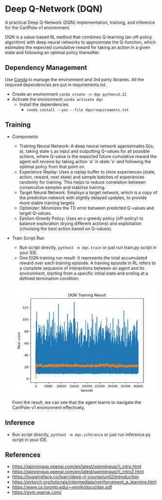 # Deep Q-Network (DQN)
A practical Deep Q-Network (DQN) implementation, training, and inference for the CartPole-v1 environment.

DQN is a value-based RL method that combines Q-learning (an off-policy algorithm) with deep neural networks to approximate the Q-function, which estimates the expected cumulative reward for taking an action in a given state and following an optimal policy thereafter.

## Dependency Management
Use [Conda](https://docs.conda.io/projects/conda/en/latest/user-guide/getting-started.html) to manage the environment and 3rd party libraries.
All the required dependencies are put in requirements.txt.
* Create an environment `conda create -n dqn python=3.12`
* Activate the environment `conda activate dqn`
  * Install the dependencies 
    * `conda install --yes --file dqn/requirements.txt`

## Training
* Components
  * Training Neural Network: A deep neural network approximates Q(s, a), taking state s as input and outputting Q-values for all possible actions, where Q-value is the expected future cumulative reward the agent will receive by taking action 'a' in state 's' and following the optimal policy from that point on. 
  * Experience Replay: Uses a replay buffer to store experiences (state, action, reward, next state) and sample batches of experiences randomly for training. This helps to reduce correlation between consecutive samples and stabilize training. 
  * Target Neural Network: Employs a target network, which is a copy of the prediction network with slightly delayed updates, to provide more stable training targets
  * Optimizer: Minimizes the TD error between predicted Q-values and target Q-values.
  * Epsilon-Greedy Policy: Uses an ϵ-greedy policy (off-policy) to balance exploration (trying different actions) and exploitation (choosing the best action based on Q-values). 

* Train Script Run
  * Run script directly, `python3 -m dqn.train` or just run train.py script in your IDE.
  * One DQN training run result. It represents the total accumulated reward over each training episode. 
  A training episode in RL refers to a complete sequence of interactions between an agent and its environment, starting from a specific initial state and ending at a defined termination condition.   
  
  ![One training run result](./dqn_train_result.png)

  From the result, we can see that the agent learns to navigate the CartPole-v1 environment effectively.

## Inference
* Run script directly, `python3 -m dqn.inference` or just run inference.py script in your IDE.

## References
* https://spinningup.openai.com/en/latest/spinningup/rl_intro.html
* https://spinningup.openai.com/en/latest/spinningup/rl_intro2.html
* https://huggingface.co/learn/deep-rl-course/unit2/introduction
* https://pytorch.org/tutorials/intermediate/reinforcement_q_learning.html
* https://www.cs.toronto.edu/~vmnih/docs/dqn.pdf
* https://gym.openai.com/
